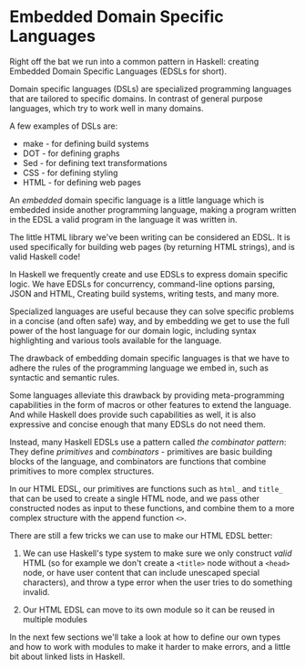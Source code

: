 # Embedded Domain Specific Languages

Right off the bat we run into a common pattern in Haskell: creating
Embedded Domain Specific Languages (EDSLs for short).

Domain specific languages (DSLs) are specialized programming languages that are
tailored to specific domains. In contrast of general purpose languages,
which try to work well in many domains.

A few examples of DSLs are:

- make - for defining build systems
- DOT - for defining graphs
- Sed - for defining text transformations
- CSS - for defining styling
- HTML - for defining web pages

An *embedded* domain specific language is a little language which is
embedded inside another programming language, making a program written in
the EDSL a valid program in the language it was written in.

The little HTML library we've been writing can be considered an EDSL.
It is used specifically for building web pages (by returning HTML strings),
and is valid Haskell code!

In Haskell we frequently create and use EDSLs to express domain specific
logic. We have EDSLs for concurrency, command-line options parsing, JSON and HTML,
Creating build systems, writing tests, and many more.

Specialized languages are useful because they can solve specific problems in
a concise (and often safe) way, and by embedding we get to use the full power of
the host language for our domain logic, including syntax highlighting and
various tools available for the language.

The drawback of embedding domain specific languages is that we have to adhere
the rules of the programming language we embed in, such as syntactic and semantic rules.

Some languages alleviate this drawback by providing meta-programming capabilities
in the form of macros or other features to extend the language.
And while Haskell does provide such capabilities as well, it is also expressive and concise
enough that many EDSLs do not need them.

Instead, many Haskell EDSLs use a pattern called _the combinator pattern_:
They define *primitives* and *combinators* -
primitives are basic building blocks of the language,
and combinators are functions that combine primitives to more complex structures.

In our HTML EDSL, our primitives are functions such as `html_` and `title_`
that can be used to create a single HTML node, and we pass other
constructed nodes as input to these functions, and combine them to a more complex
structure with the append function `<>`.

There are still a few tricks we can use to make our HTML EDSL better:

1. We can use Haskell's type system to make sure we only construct *valid*
   HTML (so for example we don't create a `<title>` node
   without a `<head>` node, or have user content that 
   can include unescaped special characters),
   and throw a type error when the user tries to do something invalid.

2. Our HTML EDSL can move to its own module so it can be reused in multiple modules

In the next few sections we'll take a look at how to define our own types and
how to work with modules to make it harder to make errors, and a little bit
about linked lists in Haskell.
